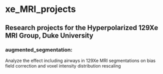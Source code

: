 # xe_MRI_projects
## Research projects for the Hyperpolarized 129Xe MRI Group, Duke University
### augmented_segmentation:
Analyze the effect including airways in 129Xe MRI segmentations on bias field correction and voxel intensity distribution rescaling

